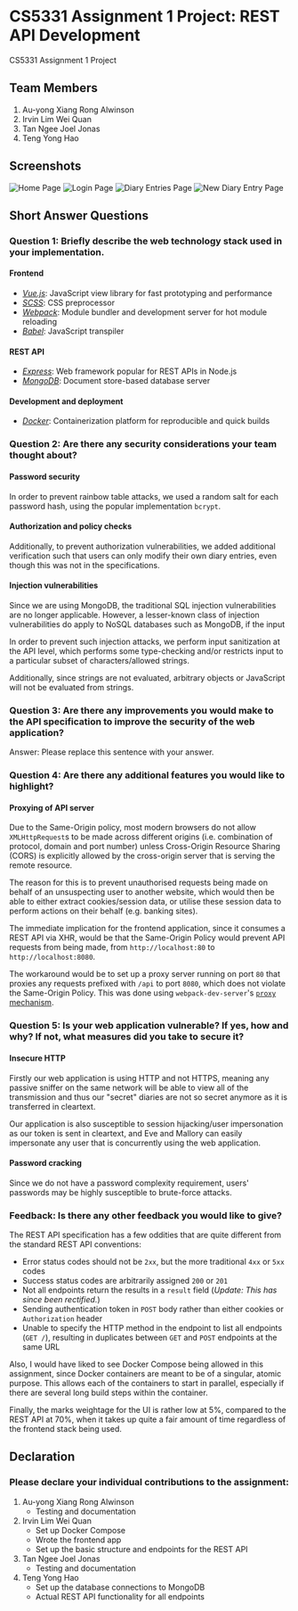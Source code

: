 # CS5331 Assignment 1 Project: REST API Development

CS5331 Assignment 1 Project

## Team Members

1.  Au-yong Xiang Rong Alwinson
2.  Irvin Lim Wei Quan
3.  Tan Ngee Joel Jonas
4.  Teng Yong Hao

## Screenshots

![Home Page](./img/screen1.png)
![Login Page](./img/screen2.png)
![Diary Entries Page](./img/screen3.png)
![New Diary Entry Page](./img/screen4.png)

## Short Answer Questions

### Question 1: Briefly describe the web technology stack used in your implementation.

#### Frontend

*   [_Vue.js_](https://vuejs.org): JavaScript view library for fast prototyping and performance
*   [_SCSS_](https://sass-lang.com/): CSS preprocessor
*   [_Webpack_](https://webpack.js.org/): Module bundler and development server for hot module reloading
*   [_Babel_](https://babeljs.io/): JavaScript transpiler

#### REST API

*   [_Express_](https://expressjs.com/): Web framework popular for REST APIs in Node.js
*   [_MongoDB_](https://www.mongodb.com/): Document store-based database server

#### Development and deployment

*   [_Docker_](https://www.docker.com/): Containerization platform for reproducible and quick builds

### Question 2: Are there any security considerations your team thought about?

#### Password security

In order to prevent rainbow table attacks, we used a random salt for each password hash, using the popular implementation `bcrypt`.

#### Authorization and policy checks

Additionally, to prevent authorization vulnerabilities, we added additional verification such that users can only modify their own diary entries, even though this was not in the specifications.

#### Injection vulnerabilities

Since we are using MongoDB, the traditional SQL injection vulnerabilities are no longer applicable. However, a lesser-known class of injection vulnerabilities do apply to NoSQL databases such as MongoDB, if the input

In order to prevent such injection attacks, we perform input sanitization at the API level, which performs some type-checking and/or restricts input to a particular subset of characters/allowed strings.

Additionally, since strings are not evaluated, arbitrary objects or JavaScript will not be evaluated from strings.

### Question 3: Are there any improvements you would make to the API specification to improve the security of the web application?

Answer: Please replace this sentence with your answer.

### Question 4: Are there any additional features you would like to highlight?

#### Proxying of API server

Due to the Same-Origin policy, most modern browsers do not allow `XMLHttpRequest`s to be made across different origins (i.e. combination of protocol, domain and port number) unless Cross-Origin Resource Sharing (CORS) is explicitly allowed by the cross-origin server that is serving the remote resource.

The reason for this is to prevent unauthorised requests being made on behalf of an unsuspecting user to another website, which would then be able to either extract cookies/session data, or utilise these session data to perform actions on their behalf (e.g. banking sites).

The immediate implication for the frontend application, since it consumes a REST API via XHR, would be that the Same-Origin Policy would prevent API requests from being made, from `http://localhost:80` to `http://localhost:8080`.

The workaround would be to set up a proxy server running on port `80` that proxies any requests prefixed with `/api` to port `8080`, which does not violate the Same-Origin Policy. This was done using `webpack-dev-server`'s [`proxy` mechanism](https://webpack.js.org/configuration/dev-server/#devserver-proxy).

### Question 5: Is your web application vulnerable? If yes, how and why? If not, what measures did you take to secure it?

#### Insecure HTTP

Firstly our web application is using HTTP and not HTTPS, meaning any passive sniffer on the same network will be able to view all of the transmission and thus our "secret" diaries are not so secret anymore as it is transferred in cleartext.

Our application is also susceptible to session hijacking/user impersonation as our token is sent in cleartext, and Eve and Mallory can easily impersonate any user that is concurrently using the web application.

#### Password cracking

Since we do not have a password complexity requirement, users' passwords may be highly susceptible to brute-force attacks.

### Feedback: Is there any other feedback you would like to give?

The REST API specification has a few oddities that are quite different from the standard REST API conventions:

*   Error status codes should not be `2xx`, but the more traditional `4xx` or `5xx` codes
*   Success status codes are arbitrarily assigned `200` or `201`
*   Not all endpoints return the results in a `result` field (_Update: This has since been rectified._)
*   Sending authentication token in `POST` body rather than either cookies or `Authorization` header
*   Unable to specify the HTTP method in the endpoint to list all endpoints (`GET /`), resulting in duplicates between `GET` and `POST` endpoints at the same URL

Also, I would have liked to see Docker Compose being allowed in this assignment, since Docker containers are meant to be of a singular, atomic purpose. This allows each of the containers to start in parallel, especially if there are several long build steps within the container.

Finally, the marks weightage for the UI is rather low at 5%, compared to the REST API at 70%, when it takes up quite a fair amount of time regardless of the frontend stack being used.

## Declaration

### Please declare your individual contributions to the assignment:

1.  Au-yong Xiang Rong Alwinson
    *   Testing and documentation
2.  Irvin Lim Wei Quan
    *   Set up Docker Compose
    *   Wrote the frontend app
    *   Set up the basic structure and endpoints for the REST API
3.  Tan Ngee Joel Jonas
    *   Testing and documentation
4.  Teng Yong Hao
    *   Set up the database connections to MongoDB
    *   Actual REST API functionality for all endpoints

